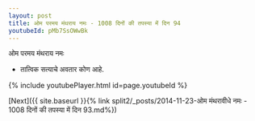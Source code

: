 ```yaml
---
layout: post
title: ओम परमय मंथराय नमः - 1008 दिनों की तपस्या में दिन 94
youtubeId: pMb7SsOWwBk
---
```

 
 
 ओम परमय मंथराय नमः  
 
 -  तात्विक सत्याचे अवतार कोण आहे. 
 
  
 
  
 
 
 
 
 
 


{% include youtubePlayer.html id=page.youtubeId %}
 
[Next]({{ site.baseurl }}{% link  split2/_posts/2014-11-23-ओम मंथरावीधे नमः - 1008 दिनों की तपस्या में दिन 93.md%})
 
